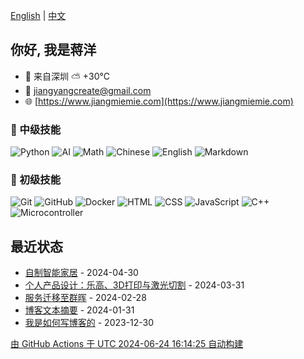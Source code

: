 [English](README.md) | [中文](README_zh.md)

## 你好, 我是蒋洋

- 🐼 来自深圳  ⛅️  +30°C
- 📧 [jiangyangcreate@gmail.com](mailto:jiangyangcreate@gmail.com)
- 🌐 [https://www.jiangmiemie.com](https://www.jiangmiemie.com)

### 🔨 中级技能

![Python](https://img.shields.io/badge/-Python-333333?style=flat&logo=python)
![AI](https://img.shields.io/badge/-AI-333333?style=flat-square&logo=ai)
![Math](https://img.shields.io/badge/-Math-333333?style=flat-square&logo=mathworks)
![Chinese](https://img.shields.io/badge/-Chinese-333333?style=flat-square&logo=chinese)
![English](https://img.shields.io/badge/-English-333333?style=flat-square&logo=english)
![Markdown](https://img.shields.io/badge/-Markdown-333333?style=flat&logo=markdown)

### 🔨 初级技能

![Git](https://img.shields.io/badge/-Git-333333?style=flat-square&logo=git)
![GitHub](https://img.shields.io/badge/-GitHub-333333?style=flat-square&logo=github)
![Docker](https://img.shields.io/badge/-Docker-333333?style=flat&logo=docker)
![HTML](https://img.shields.io/badge/-HTML-333333?style=flat&logo=html5)
![CSS](https://img.shields.io/badge/-CSS-333333?style=flat&logo=css3)
![JavaScript](https://img.shields.io/badge/-JavaScript-333333?style=flat&logo=javascript)
![C++](https://img.shields.io/badge/C++-00599C?style=flat&logo=c%2B%2B)
![Microcontroller](https://img.shields.io/badge/Microcontroller-00599C?style=flat&logo=Microcontroller)

## 最近状态

* <a href='https://jiangmiemie.com/blog/playexchange' target='_blank'>自制智能家居</a> - 2024-04-30
* <a href='https://jiangmiemie.com/blog/exchangeai' target='_blank'>个人产品设计：乐高、3D打印与激光切割</a> - 2024-03-31
* <a href='https://jiangmiemie.com/blog/oldremove' target='_blank'>服务迁移至群晖</a> - 2024-02-28
* <a href='https://jiangmiemie.com/blog/2024/1/31/' target='_blank'>博客文本摘要</a> - 2024-01-31
* <a href='https://jiangmiemie.com/blog/blog' target='_blank'>我是如何写博客的</a> - 2023-12-30

[由 GitHub Actions 于 UTC 2024-06-24 16:14:25 自动构建](build_readme.py)